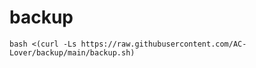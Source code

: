 # backup

```
bash <(curl -Ls https://raw.githubusercontent.com/AC-Lover/backup/main/backup.sh)
``` 
